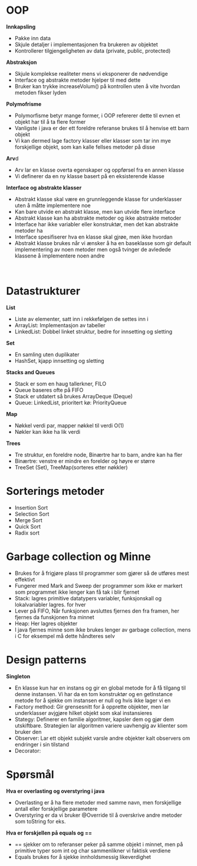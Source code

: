 # OOP

**Innkapsling**

- Pakke inn data
- Skjule detaljer i implementasjonen fra brukeren av objektet
- Kontrollerer tilgjengeligheten av data (private, public, protected)

**Abstraksjon**

- Skjule komplekse realiteter mens vi eksponerer de nødvendige
- Interface og abstrakte metoder hjelper til med dette
- Bruker kan trykke increaseVolum() på kontrollen uten å vite hvordan metoden fikser lyden

**Polymofrisme**

- Polymorfisme betyr mange former, i OOP refererer dette til evnen et objekt har til å ta flere former
- Vanligste i java er der ett foreldre referanse brukes til å henvise ett barn objekt
- Vi kan dermed lage factory klasser eller klasser som tar inn mye forskjellige objekt, som kan kalle fellses metoder på disse

**Arv**d

- Arv lar en klasse overta egenskaper og oppførsel fra en annen klasse
- Vi definerer da en ny klasse basert på en eksisterende klasse

**Interface og abstrakte klasser**

- Abstrakt klasse skal være en grunnleggende klasse for underklasser uten å måtte implementere noe
- Kan bare utvide en abstrakt klasse, men kan utvide flere interface
- Abstrakt klasse kan ha abstrakte metoder og ikke abstrakte metoder
- Interface har ikke variabler eller konstruktør, men det kan abstrakte metoder ha
- Interface spesifiserer hva en klasse skal gjrøe, men ikke hvordan
- Abstrakt klasse brukes når vi ænsker å ha en baseklasse som gir default implementering av noen metoder men også tvinger de avledede klassene å implementere noen andre

<br>

# Datastrukturer

**List**

- Liste av elementer, satt inn i rekkefølgen de settes inn i
- ArrayList: Implementasjon av tabeller
- LinkedList: Dobbel linket struktur, bedre for innsetting og sletting

**Set**

- En samling uten duplikater
- HashSet, kjapp innsetting og sletting

**Stacks and Queues**

- Stack er som en haug tallerkner, FILO
- Queue baseres ofte på FIFO
- Stack er utdatert så brukes ArrayDeque (Deque)
- Queue: LinkedList, prioritert kø: PriorityQueue

**Map**

- Nøkkel verdi par, mapper nøkkel til verdi O(1)
- Nøkler kan ikke ha lik verdi

**Trees**

- Tre struktur, en foreldre node, Binærtre har to barn, andre kan ha fler
- Binærtre: venstre er mindre en forelder og høyre er større
- TreeSet (Set), TreeMap(sorteres etter nøkkler)

# Sorterings metoder

- Insertion Sort
- Selection Sort
- Merge Sort
- Quick Sort
- Radix sort

# Garbage collection og Minne

- Brukes for å frigjøre plass til programmer som gjører så de utføres mest effektivt
- Fungerer med Mark and Sweep der programmer som ikke er markert som programmet ikke lenger kan få tak i blir fjernet
- Stack: lagres primitive datatypers variabler, funksjonskall og lokalvariabler lagres. for hver
- Lever på FIFO, Når funksjonen avsluttes fjernes den fra framen, her fjernes da funskjonen fra minnet
- Heap: Her lagres objekter
- I java fjernes minne som ikke brukes lenger av garbage collection, mens i C for eksempel må dette håndteres selv

# Design patterns

**Singleton**

- En klasse kun har en instans og gir en global metode for å få tilgang til denne instansen. Vi har da en tom konstruktør og en getInstance metode for å sjekke om instansen er null og hvis ikke lager vi en
- Factory method: Gir grensesnitt for å opprette objekter, men lar underklasser avjgjøre hilket objekt som skal instansieres
- Stategy: Definerer en familie algoritmer, kapsler dem og gjør dem utskiftbare. Strategien lar algoritmen variere uavhengig av klienter som bruker den
- Observer: Lar ett objekt subjekt varsle andre objekter kalt observers om endringer i sin tilstand
- Decorator:

# Spørsmål

**Hva er overlasting og overstyring i java**

- Overlasting er å ha flere metoder med samme navn, men forskjellige antall eller forskjellige parametere
- Overstyring er da vi bruker @Override til å overskrive andre metoder som toString for eks.

**Hva er forskjellen på equals og ==**

- == sjekker om to referanser peker på samme objekt i minnet, men på primitive typer som int og char sammenlikner vi faktisk verdiene
- Equals brukes for å sjekke innholdsmessig likeverdighet
